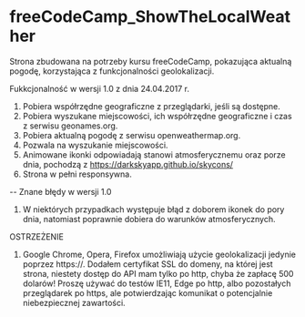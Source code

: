 # freeCodeCamp_ShowTheLocalWeather
Strona zbudowana na potrzeby kursu freeCodeCamp, pokazująca aktualną pogodę, korzystająca z funkcjonalności geolokalizacji.

Fukkcjonalność w wersji 1.0 z dnia 24.04.2017 r.

1. Pobiera współrzędne geograficzne z przeglądarki, jeśli są dostępne.
2. Pobiera wyszukane miejscowości, ich współrzędne geograficzne i czas z serwisu geonames.org.
3. Pobiera aktualną pogodę z serwisu openweathermap.org.
4. Pozwala na wyszukanie miejscowości.
5. Animowane ikonki odpowiadają stanowi atmosferycznemu oraz porze dnia, pochodzą z https://darkskyapp.github.io/skycons/
6. Strona w pełni responsywna.

--
Znane błędy w wersji 1.0

1. W niektórych przypadkach występuje błąd z doborem ikonek do pory dnia, natomiast poprawnie dobiera do warunków atmosferycznych.

OSTRZEŻENIE

1. Google Chrome, Opera, Firefox umożliwiają użycie geolokalizacji jedynie poprzez https://. Dodałem certyfikat SSL do domeny, na której jest strona, niestety dostęp do API mam tylko po http, chyba że zapłacę 500 dolarów! Proszę używać do testów IE11, Edge po http, albo pozostałych przeglądarek po https, ale potwierdzając komunikat o potencjalnie niebezpiecznej zawartości.